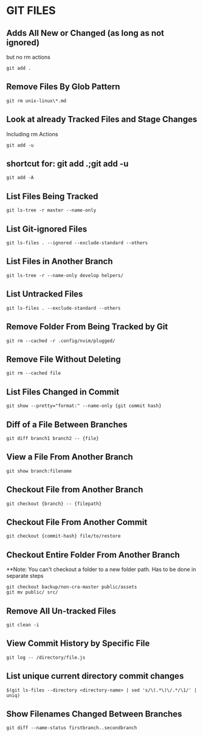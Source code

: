 # GIT FILES

## Adds All New or Changed (as long as not ignored)

but no rm actions

```console
git add .
```

## Remove Files By Glob Pattern

```console
git rm unix-linux\*.md
```

## Look at already Tracked Files and Stage Changes

Including rm Actions

```console
git add -u
```

## shortcut for: git add .;git add -u

```console
git add -A
```

## List Files Being Tracked

```console
git ls-tree -r master --name-only
```

## List Git-ignored Files

```console
git ls-files . --ignored --exclude-standard --others
```

## List Files in Another Branch

```console
git ls-tree -r --name-only develop helpers/
```

## List Untracked Files

```console
git ls-files . --exclude-standard --others
```

## Remove Folder From Being Tracked by Git

```console
git rm --cached -r .config/nvim/plugged/
```

## Remove File Without Deleting

```console
git rm --cached file
```

## List Files Changed in Commit

```console
git show --pretty="format:" --name-only {git commit hash}
```

## Diff of a File Between Branches

```console
git diff branch1 branch2 -- {file}
```

## View a File From Another Branch

```console
git show branch:filename
```

## Checkout File from Another Branch

```console
git checkout {branch} -- {filepath}
```

## Checkout File From Another Commit

```console
git checkout {commit-hash} file/to/restore
```

## Checkout Entire Folder From Another Branch

\*\*Note: You can't checkout a folder to a new folder path. Has to be done in
separate steps

```console
git checkout backup/non-cra-master public/assets
git mv public/ src/
```

## Remove All Un-tracked Files

```console
git clean -i
```

## View Commit History by Specific File

```console
git log -- /directory/file.js
```

## List unique current directory commit changes

```console
$(git ls-files --directory <directory-name> | sed 's/\(.*\)\/.*/\1/' | uniq)
```

## Show Filenames Changed Between Branches

```console
git diff --name-status firstbranch..secondbranch
```
